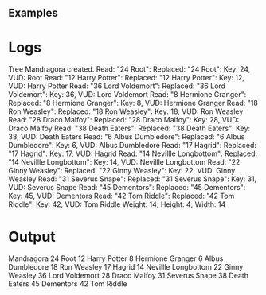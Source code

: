 ## Examples

# Logs
Tree Mandragora created.
Read: "24 Root": Replaced: "24 Root": Key: 24, VUD:  Root
Read: "12 Harry Potter": Replaced: "12 Harry Potter": Key: 12, VUD:  Harry Potter
Read: "36 Lord Voldemort": Replaced: "36 Lord Voldemort": Key: 36, VUD:  Lord Voldemort
Read: "8 Hermione Granger": Replaced: "8 Hermione Granger": Key: 8, VUD:  Hermione Granger
Read: "18 Ron Weasley": Replaced: "18 Ron Weasley": Key: 18, VUD:  Ron Weasley
Read: "28 Draco Malfoy": Replaced: "28 Draco Malfoy": Key: 28, VUD:  Draco Malfoy
Read: "38 Death Eaters": Replaced: "38 Death Eaters": Key: 38, VUD:  Death Eaters
Read: "6 Albus Dumbledore": Replaced: "6 Albus Dumbledore": Key: 6, VUD:  Albus Dumbledore
Read: "17 Hagrid": Replaced: "17 Hagrid": Key: 17, VUD:  Hagrid
Read: "14 Nevillle Longbottom": Replaced: "14 Nevillle Longbottom": Key: 14, VUD:  Nevillle Longbottom
Read: "22 Ginny Weasley": Replaced: "22 Ginny Weasley": Key: 22, VUD:  Ginny Weasley
Read: "31 Severus Snape": Replaced: "31 Severus Snape": Key: 31, VUD:  Severus Snape
Read: "45 Dementors": Replaced: "45 Dementors": Key: 45, VUD:  Dementors
Read: "42 Tom Riddle": Replaced: "42 Tom Riddle": Key: 42, VUD:  Tom Riddle
Weight: 14; Height: 4; Width:  14

# Output
Mandragora
24  Root
    12  Harry Potter
        8  Hermione Granger
            6  Albus Dumbledore
        18  Ron Weasley
            17  Hagrid
                14  Nevillle Longbottom
            22  Ginny Weasley
    36  Lord Voldemort
        28  Draco Malfoy
            31  Severus Snape
        38  Death Eaters
            45  Dementors
                42  Tom Riddle
